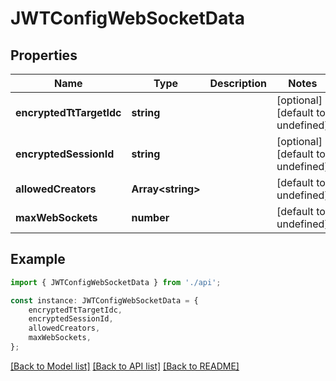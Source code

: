 # JWTConfigWebSocketData


## Properties

Name | Type | Description | Notes
------------ | ------------- | ------------- | -------------
**encryptedTtTargetIdc** | **string** |  | [optional] [default to undefined]
**encryptedSessionId** | **string** |  | [optional] [default to undefined]
**allowedCreators** | **Array&lt;string&gt;** |  | [default to undefined]
**maxWebSockets** | **number** |  | [default to undefined]

## Example

```typescript
import { JWTConfigWebSocketData } from './api';

const instance: JWTConfigWebSocketData = {
    encryptedTtTargetIdc,
    encryptedSessionId,
    allowedCreators,
    maxWebSockets,
};
```

[[Back to Model list]](../README.md#documentation-for-models) [[Back to API list]](../README.md#documentation-for-api-endpoints) [[Back to README]](../README.md)
